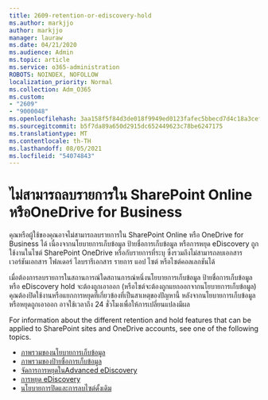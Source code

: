 ```yaml
---
title: 2609-retention-or-ediscovery-hold
ms.author: markjjo
author: markjjo
manager: lauraw
ms.date: 04/21/2020
ms.audience: Admin
ms.topic: article
ms.service: o365-administration
ROBOTS: NOINDEX, NOFOLLOW
localization_priority: Normal
ms.collection: Adm_O365
ms.custom:
- "2609"
- "9000048"
ms.openlocfilehash: 3aa158f5f84d3de018f9949ed0123fafec5bbecd7d4c18a3cef8af7fe738d78c
ms.sourcegitcommit: b5f7da89a650d2915dc652449623c78be6247175
ms.translationtype: MT
ms.contentlocale: th-TH
ms.lasthandoff: 08/05/2021
ms.locfileid: "54074843"
---
```

# <a name="unable-to-delete-items-in-sharepoint-online-or-onedrive-for-business"></a>ไม่สามารถลบรายการใน SharePoint Online หรือOneDrive for Business

คุณหรือผู้ใช้ของคุณอาจไม่สามารถลบรายการใน SharePoint Online หรือ OneDrive for Business ได้ เนื่องจากนโยบายการเก็บข้อมูล ป้ายชื่อการเก็บข้อมูล หรือการหยุด eDiscovery ถูกใช้งานในไซต์ SharePoint OneDrive หรือกับรายการที่ระบุ ซึ่งรวมถึงไม่สามารถลบเอกสาร เวอร์ชันเอกสาร โฟลเดอร์ ไลบรารีเอกสาร รายการ แอป ไซต์ หรือไซต์คอลเลกชันได้ 

เมื่อต้องการลบรายการในสถานการณ์ใดสถานการณ์หนึ่งนโยบายการเก็บข้อมูล ป้ายชื่อการเก็บข้อมูล หรือ eDiscovery hold จะต้องถูกเอาออก (หรือไซต์จะต้องถูกแยกออกจากนโยบายการเก็บข้อมูล) คุณต้องปิดใช้งานหรือแยกการหยุดที่เกี่ยวข้องที่เป็นสาเหตุของปัญหานี้ หลังจากนโยบายการเก็บข้อมูลหรือหยุดถูกเอาออก อาจใช้เวลาถึง 24 ชั่วโมงเพื่อให้การเปลี่ยนแปลงมีผล 

For information about the different retention and hold features that can be applied to SharePoint sites and OneDrive accounts, see one of the following topics.

- [ภาพรวมของนโยบายการเก็บข้อมูล](https://docs.microsoft.com/microsoft-365/compliance/retention-policies)
- [ภาพรวมของป้ายชื่อการเก็บข้อมูล](https://docs.microsoft.com/microsoft-365/compliance/labels)
- [จัดการการหยุดในAdvanced eDiscovery](https://docs.microsoft.com/microsoft-365/compliance/managing-holds)
- [การหยุด eDiscovery](https://docs.microsoft.com/microsoft-365/compliance/ediscovery-cases#step-4-place-content-locations-on-hold)
- [นโยบายการปิดและการลบไซต์ดั้งเดิม](https://support.office.com/article/Use-policies-for-site-closure-and-deletion-A8280D82-27FD-48C5-9ADF-8A5431208BA5)